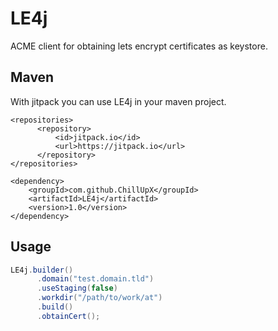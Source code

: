 # LE4j
ACME client for obtaining lets encrypt certificates as keystore.

## Maven
With jitpack you can use LE4j in your maven project.
```
<repositories>
      <repository>
          <id>jitpack.io</id>
          <url>https://jitpack.io</url>
      </repository>
</repositories>
```
```
<dependency>
    <groupId>com.github.ChillUpX</groupId>
    <artifactId>LE4j</artifactId>
    <version>1.0</version>
</dependency>
```

## Usage
``` Java
LE4j.builder()
      .domain("test.domain.tld")
      .useStaging(false)
      .workdir("/path/to/work/at")
      .build()
      .obtainCert();
```
